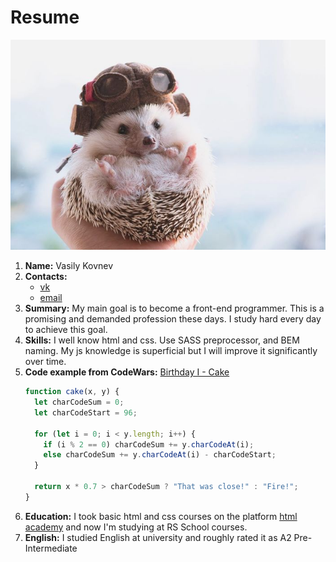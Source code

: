 # Resume
![Photo](/assets/img/photo.jpeg)
1. **Name:** Vasily Kovnev
1. **Contacts:**
    * [vk](https://vk.com/kaguradun)
    * [email](v.k95@yandex.ru)
1. **Summary:** My main goal is to become a front-end programmer. This is a promising and demanded profession these days. I study hard every day to achieve this goal.
1. **Skills:** I well know html and css. Use SASS preprocessor, and BEM naming. My js knowledge is superficial but I will improve it significantly over time.
1. **Code example from CodeWars:**
[Birthday I - Cake](https://www.codewars.com/kata/5805ed25c2799821cb000005)
    ```javascript
    function cake(x, y) {
      let charCodeSum = 0;
      let charCodeStart = 96;
    
      for (let i = 0; i < y.length; i++) {
        if (i % 2 == 0) charCodeSum += y.charCodeAt(i);
        else charCodeSum += y.charCodeAt(i) - charCodeStart;
      }
    
      return x * 0.7 > charCodeSum ? "That was close!" : "Fire!";
    }
    ```
1. **Education:** I took basic html and css courses on the platform [html academy](https://htmlacademy.ru/) and now I'm studying at RS School courses.
1. **English:** I studied English at university and roughly rated it as A2 Pre-Intermediate
